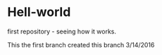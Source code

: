 # Hell-world
first repository - seeing how it works.

This the first branch
  created this branch 3/14/2016
